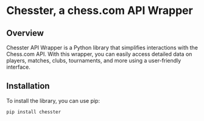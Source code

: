 # Chesster, a chess.com API Wrapper

## Overview

Chesster API Wrapper is a Python library that simplifies interactions with the Chess.com API. With this wrapper, you can easily access detailed data on players, matches, clubs, tournaments, and more using a user-friendly interface.

## Installation
To install the library, you can use pip:

```bash
pip install chesster
```


